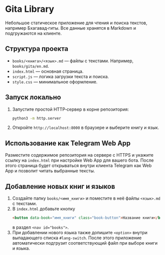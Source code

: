 # Gita Library

Небольшое статическое приложение для чтения и поиска текстов, например Бхагавад‑гиты. Все данные хранятся в Markdown и подгружаются на клиенте.

## Структура проекта
- `books/<книга>/<язык>.md` — файлы с текстами. Например, `books/gita/en.md`.
- `index.html` — основная страница.
- `script.js` — логика загрузки текста и поиска.
- `style.css` — минимальное оформление.

## Запуск локально
1. Запустите простой HTTP‑сервер в корне репозитория:
   ```bash
   python3 -m http.server
   ```
2. Откройте `http://localhost:8000` в браузере и выберите книгу и язык.

## Использование как Telegram Web App
Разместите содержимое репозитория на сервере с HTTPS и укажите ссылку на `index.html` при настройке Web App для вашего бота. После этого страница будет открываться внутри клиента Telegram как Web App и позволит читать выбранные тексты.

## Добавление новых книг и языков
1. Создайте папку `books/<имя_книги>` и поместите в неё файлы `<язык>.md` с текстами.
2. В `index.html` добавьте кнопку
   ```html
   <button data-book="имя_книги" class="book-button">Название книги</button>
   ```
   в раздел `<nav id="books">`.
3. При добавлении нового языка также допишите `<option>` внутри выпадающего списка `#lang-switch`.
После этого приложение автоматически подгрузит соответствующий файл при выборе книги и языка.
